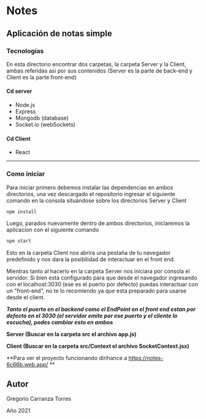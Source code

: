 # Notes

## Aplicación de notas simple

### Tecnologías

En esta directorio encontrar dos carpetas, la carpeta Server y la Client, ambas referidas asi por sus contenidos (Server es la parte de back-end y Client es la parte front-end)

####  Cd server

- Node.js 
- Express
- Mongodb (database)
- Socket.io (webSockets)

#### Cd Client

- React

---------------------------------------------------------------------------

### Como iniciar

Para iniciar primero debemos instalar las dependencias en ambos directorios, una vez descargado el repositorio ingresar el siguiente comando en la consola situándose sobre los directorios Server y Client

```js
npm install
```

Luego, parados nuevamente dentro de ambos directorios, iniciaremos la aplicacion con el siguiente comando 

```js
npm start
```

Esto en la carpeta Client nos abrira una pestaña de tu navegador predefinido y nos dara la posibilidad de interactuar en el front end.

Mientras tanto al hacerlo en la carpeta Server nos iniciara por consola el servidor. Si bien esta configurado para que desde el navegador ingresando con el localhost:3030 (ese es el puerto por defecto) puedas interactuar con un "front-end", no te lo recomiendo ya que esta preparado para usarse desde el client.

***Tanto el puerto en el backend como el EndPoint en el front end estan por defecto en el 3030 (el servidor emite por ese puerto y el cliente lo escucha), podes cambiar esto en ambos***

**Server (Buscar en la carpeta src el archivo app.js)**

**Client (Buscar en la carpeta src/Context el archivo SocketContext.jsx)**


**Para ver el proyecto funcionando dirihance a https://notes-6c66b.web.app/ **
## Autor

Gregorio Carranza Torres

Año 2021 
